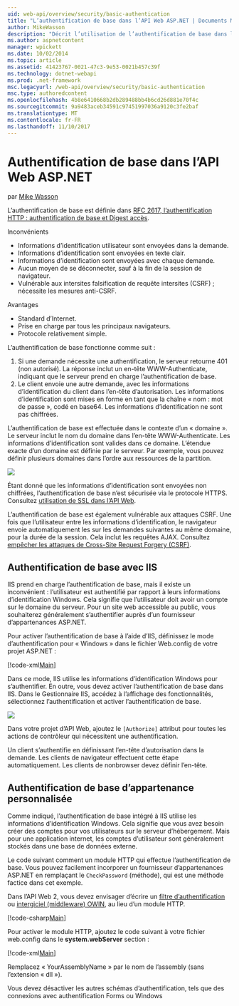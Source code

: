 ```yaml
---
uid: web-api/overview/security/basic-authentication
title: "L’authentification de base dans l’API Web ASP.NET | Documents Microsoft"
author: MikeWasson
description: "Décrit l’utilisation de l’authentification de base dans l’API Web ASP.NET."
ms.author: aspnetcontent
manager: wpickett
ms.date: 10/02/2014
ms.topic: article
ms.assetid: 41423767-0021-47c3-9e53-0021b457c39f
ms.technology: dotnet-webapi
ms.prod: .net-framework
msc.legacyurl: /web-api/overview/security/basic-authentication
msc.type: authoredcontent
ms.openlocfilehash: 4b8e6410668b2db289488bb4b6cd26d881e70f4c
ms.sourcegitcommit: 9a9483aceb34591c97451997036a9120c3fe2baf
ms.translationtype: MT
ms.contentlocale: fr-FR
ms.lasthandoff: 11/10/2017
---
```

<a name="basic-authentication-in-aspnet-web-api"></a>Authentification de base dans l’API Web ASP.NET
====================
par [Mike Wasson](https://github.com/MikeWasson)

L’authentification de base est définie dans [RFC 2617, l’authentification HTTP : authentification de base et Digest accès](http://www.ietf.org/rfc/rfc2617.txt).

Inconvénients

- Informations d’identification utilisateur sont envoyées dans la demande.
- Informations d’identification sont envoyées en texte clair.
- Informations d’identification sont envoyées avec chaque demande.
- Aucun moyen de se déconnecter, sauf à la fin de la session de navigateur.
- Vulnérable aux intersites falsification de requête intersites (CSRF) ; nécessite les mesures anti-CSRF.

Avantages

- Standard d’Internet.
- Prise en charge par tous les principaux navigateurs.
- Protocole relativement simple.

L’authentification de base fonctionne comme suit :

1. Si une demande nécessite une authentification, le serveur retourne 401 (non autorisé). La réponse inclut un en-tête WWW-Authenticate, indiquant que le serveur prend en charge l’authentification de base.
2. Le client envoie une autre demande, avec les informations d’identification du client dans l’en-tête d’autorisation. Les informations d’identification sont mises en forme en tant que la chaîne « nom : mot de passe », codé en base64. Les informations d’identification ne sont pas chiffrées.

L’authentification de base est effectuée dans le contexte d’un « domaine ». Le serveur inclut le nom du domaine dans l’en-tête WWW-Authenticate. Les informations d’identification sont valides dans ce domaine. L’étendue exacte d’un domaine est définie par le serveur. Par exemple, vous pouvez définir plusieurs domaines dans l’ordre aux ressources de la partition.

![](basic-authentication/_static/image1.png)

Étant donné que les informations d’identification sont envoyées non chiffrées, l’authentification de base n’est sécurisée via le protocole HTTPS. Consultez [utilisation de SSL dans l’API Web](working-with-ssl-in-web-api.md).

L’authentification de base est également vulnérable aux attaques CSRF. Une fois que l’utilisateur entre les informations d’identification, le navigateur envoie automatiquement les sur les demandes suivantes au même domaine, pour la durée de la session. Cela inclut les requêtes AJAX. Consultez [empêcher les attaques de Cross-Site Request Forgery (CSRF)](preventing-cross-site-request-forgery-csrf-attacks.md).

## <a name="basic-authentication-with-iis"></a>Authentification de base avec IIS

IIS prend en charge l’authentification de base, mais il existe un inconvénient : l’utilisateur est authentifié par rapport à leurs informations d’identification Windows. Cela signifie que l’utilisateur doit avoir un compte sur le domaine du serveur. Pour un site web accessible au public, vous souhaiterez généralement s’authentifier auprès d’un fournisseur d’appartenances ASP.NET.

Pour activer l’authentification de base à l’aide d’IIS, définissez le mode d’authentification pour « Windows » dans le fichier Web.config de votre projet ASP.NET :

[!code-xml[Main](basic-authentication/samples/sample1.xml)]

Dans ce mode, IIS utilise les informations d’identification Windows pour s’authentifier. En outre, vous devez activer l’authentification de base dans IIS. Dans le Gestionnaire IIS, accédez à l’affichage des fonctionnalités, sélectionnez l’authentification et activer l’authentification de base.

![](basic-authentication/_static/image2.png)

Dans votre projet d’API Web, ajoutez le `[Authorize]` attribut pour toutes les actions de contrôleur qui nécessitent une authentification.

Un client s’authentifie en définissant l’en-tête d’autorisation dans la demande. Les clients de navigateur effectuent cette étape automatiquement. Les clients de nonbrowser devez définir l’en-tête.

## <a name="basic-authentication-with-custom-membership"></a>Authentification de base d’appartenance personnalisée

Comme indiqué, l’authentification de base intégré à IIS utilise les informations d’identification Windows. Cela signifie que vous avez besoin créer des comptes pour vos utilisateurs sur le serveur d’hébergement. Mais pour une application internet, les comptes d’utilisateur sont généralement stockés dans une base de données externe.

Le code suivant comment un module HTTP qui effectue l’authentification de base. Vous pouvez facilement incorporer un fournisseur d’appartenances ASP.NET en remplaçant le `CheckPassword` (méthode), qui est une méthode factice dans cet exemple.

Dans l’API Web 2, vous devez envisager d’écrire un [filtre d’authentification](authentication-filters.md) ou [intergiciel (middleware) OWIN](../../../aspnet/overview/owin-and-katana/index.md), au lieu d’un module HTTP.

[!code-csharp[Main](basic-authentication/samples/sample2.cs)]

Pour activer le module HTTP, ajoutez le code suivant à votre fichier web.config dans le **system.webServer** section :

[!code-xml[Main](basic-authentication/samples/sample3.xml?highlight=4)]

Remplacez « YourAssemblyName » par le nom de l’assembly (sans l’extension « dll »).

Vous devez désactiver les autres schémas d’authentification, tels que des connexions avec authentification Forms ou Windows
